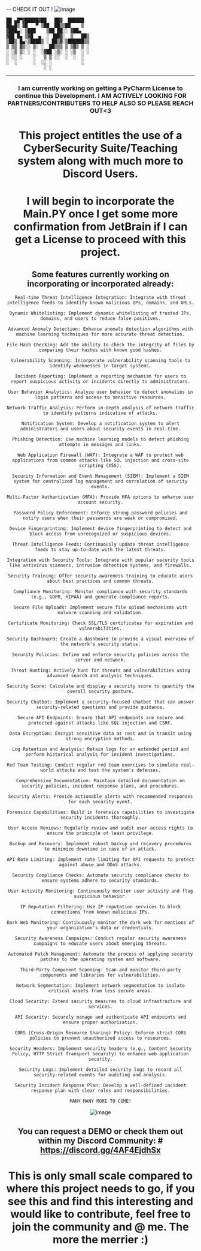 -- CHECK IT OUT ! ![image](https://github.com/Ceilo/Netw3rk/assets/49612041/bba58ace-d862-42af-9b7f-2c66bfddeab0)

```
██ ▄█▀▓█████▓██   ██▓  ██████ 
██▄█▒ ▓█   ▀ ▒██  ██▒▒██    ▒  
▓███▄░ ▒███    ▒██ ██░░ ▓██▄   
▓██ █▄ ▒▓█  ▄  ░ ▐██▓░  ▒   ██▒
▒██▒ █▄░▒████▒ ░ ██▒▓░▒██████▒▒
▒ ▒▒ ▓▒░░ ▒░ ░  ██▒▒▒ ▒ ▒▓▒ ▒ ░
░ ░▒ ▒░ ░ ░  ░▓██ ░▒░ ░ ░▒  ░ ░
░ ░░ ░    ░   ▒ ▒ ░░  ░  ░  ░  
░  ░      ░  ░░ ░           ░  
              ░ ░ 
```

<center> 

----------
### I am currently working on getting a PyCharm License to continue this Development. I AM ACTIVELY LOOKING FOR PARTNERS/CONTRIBUTERS TO HELP ALSO SO PLEASE REACH OUT<3

# This project entitles the use of a CyberSecurity Suite/Teaching system along with much more to Discord Users.

# I will begin to incorporate the Main.PY once I get some more confirmation from JetBrain if I can get a License to proceed with this project.

## Some features currently working on incorporating or incorporated already:

```
Real-time Threat Intelligence Integration: Integrate with threat intelligence feeds to identify known malicious IPs, domains, and URLs.

Dynamic Whitelisting: Implement dynamic whitelisting of trusted IPs, domains, and users to reduce false positives.

Advanced Anomaly Detection: Enhance anomaly detection algorithms with machine learning techniques for more accurate threat detection.

File Hash Checking: Add the ability to check the integrity of files by comparing their hashes with known good hashes.

Vulnerability Scanning: Incorporate vulnerability scanning tools to identify weaknesses in target systems.

Incident Reporting: Implement a reporting mechanism for users to report suspicious activity or incidents directly to administrators.

User Behavior Analytics: Analyze user behavior to detect anomalies in login patterns and access to sensitive resources.

Network Traffic Analysis: Perform in-depth analysis of network traffic to identify patterns indicative of attacks.

Notification System: Develop a notification system to alert administrators and users about security events in real-time.

Phishing Detection: Use machine learning models to detect phishing attempts in messages and links.

Web Application Firewall (WAF): Integrate a WAF to protect web applications from common attacks like SQL injection and cross-site scripting (XSS).

Security Information and Event Management (SIEM): Implement a SIEM system for centralized log management and correlation of security events.

Multi-Factor Authentication (MFA): Provide MFA options to enhance user account security.

Password Policy Enforcement: Enforce strong password policies and notify users when their passwords are weak or compromised.

Device Fingerprinting: Implement device fingerprinting to detect and block access from unrecognized or suspicious devices.

Threat Intelligence Feeds: Continuously update threat intelligence feeds to stay up-to-date with the latest threats.

Integration with Security Tools: Integrate with popular security tools like antivirus scanners, intrusion detection systems, and firewalls.

Security Training: Offer security awareness training to educate users about best practices and common threats.

Compliance Monitoring: Monitor compliance with security standards (e.g., GDPR, HIPAA) and generate compliance reports.

Secure File Uploads: Implement secure file upload mechanisms with malware scanning and validation.

Certificate Monitoring: Check SSL/TLS certificates for expiration and vulnerabilities.

Security Dashboard: Create a dashboard to provide a visual overview of the network's security status.

Security Policies: Define and enforce security policies across the server and network.

Threat Hunting: Actively hunt for threats and vulnerabilities using advanced search and analysis techniques.

Security Score: Calculate and display a security score to quantify the overall security posture.

Security Chatbot: Implement a security-focused chatbot that can answer security-related questions and provide guidance.

Secure API Endpoints: Ensure that API endpoints are secure and protected against attacks like SQL injection and CSRF.

Data Encryption: Encrypt sensitive data at rest and in transit using strong encryption methods.

Log Retention and Analysis: Retain logs for an extended period and perform historical analysis for incident investigations.

Red Team Testing: Conduct regular red team exercises to simulate real-world attacks and test the system's defenses.

Comprehensive Documentation: Maintain detailed documentation on security policies, incident response plans, and procedures.

Security Alerts: Provide actionable alerts with recommended responses for each security event.

Forensics Capabilities: Build in forensics capabilities to investigate security incidents thoroughly.

User Access Reviews: Regularly review and audit user access rights to ensure the principle of least privilege.

Backup and Recovery: Implement robust backup and recovery procedures to minimize downtime in case of an attack.

API Rate Limiting: Implement rate limiting for API requests to protect against abuse and DDoS attacks.

Security Compliance Checks: Automate security compliance checks to ensure systems adhere to security standards.

User Activity Monitoring: Continuously monitor user activity and flag suspicious behavior.

IP Reputation Filtering: Use IP reputation services to block connections from known malicious IPs.

Dark Web Monitoring: Continuously monitor the dark web for mentions of your organization's data or credentials.

Security Awareness Campaigns: Conduct regular security awareness campaigns to educate users about emerging threats.

Automated Patch Management: Automate the process of applying security patches to the operating system and software.

Third-Party Component Scanning: Scan and monitor third-party components and libraries for vulnerabilities.

Network Segmentation: Implement network segmentation to isolate critical assets from less secure areas.

Cloud Security: Extend security measures to cloud infrastructure and services.

API Security: Securely manage and authenticate API endpoints and ensure proper authorization.

CORS (Cross-Origin Resource Sharing) Policy: Enforce strict CORS policies to prevent unauthorized access to resources.

Security Headers: Implement security headers (e.g., Content Security Policy, HTTP Strict Transport Security) to enhance web application security.

Security Logs: Implement detailed security logs to record all security-related events for auditing and analysis.

Security Incident Response Plan: Develop a well-defined incident response plan with clear roles and responsibilities.

MANY MANY MORE TO COME!
```
![image](https://github.com/Ceilo/Netw3rk/assets/49612041/ee31ad0d-3123-4b64-8326-fd2de6bba2d2)

## You can request a DEMO or check them out within my Discord Community: # https://discord.gg/4AF4EjdhSx 
# This is only small scale compared to where this project needs to go, if you see this and find this interesting and would like to contribute, feel free to join the community and @ me. The more the merrier :) 

</center>

